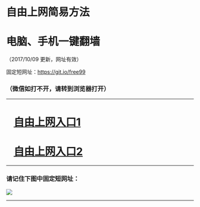﻿# 自由上网简易方法

# 电脑、手机一键翻墙

（2017/10/09 更新，网址有效）

固定短网址：https://git.io/free99

### （微信如打不开，请转到浏览器打开）


***





# &nbsp;&nbsp; <a href="http://ft354228308.fwq-tz-1001.info/fwqtz01.html?t=100900124318 " target="_blank">自由上网入口1</a>
# &nbsp;&nbsp; <a href="http://ft311011504.fwq-tz-1002.info/fwqtz02.html?t=100900120855 " target="_blank">自由上网入口2</a>
***

### 请记住下图中固定短网址：

<img src="https://s3-us-west-2.amazonaws.com/fwq-1001/yjfq-20170905okok.png" /> 


***

